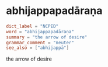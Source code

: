 # abhijappapadāraṇa

``` toml
dict_label = "NCPED"
word = "abhijappapadāraṇa"
summary = "the arrow of desire"
grammar_comment = "neuter"
see_also = ["abhijappā"]
```

the arrow of desire

